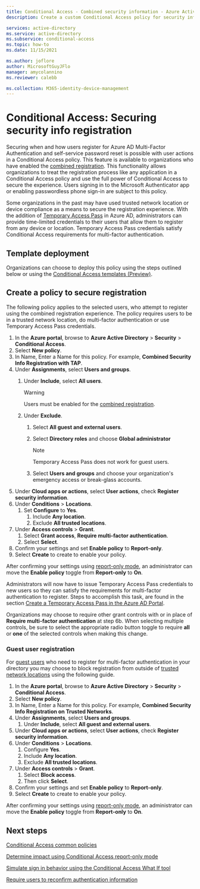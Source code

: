 ```yaml
---
title: Conditional Access - Combined security information - Azure Active Directory
description: Create a custom Conditional Access policy for security info registration

services: active-directory
ms.service: active-directory
ms.subservice: conditional-access
ms.topic: how-to
ms.date: 11/15/2021

ms.author: joflore
author: MicrosoftGuyJFlo
manager: amycolannino
ms.reviewer: calebb

ms.collection: M365-identity-device-management
---
```

# Conditional Access: Securing security info registration

Securing when and how users register for Azure AD Multi-Factor Authentication and self-service password reset is possible with user actions in a Conditional Access policy. This feature is available to organizations who have enabled the [combined registration](../authentication/concept-registration-mfa-sspr-combined.md). This functionality allows organizations to treat the registration process like any application in a Conditional Access policy and use the full power of Conditional Access to secure the experience. Users signing in to the Microsoft Authenticator app or enabling passwordless phone sign-in are subject to this policy.

Some organizations in the past may have used trusted network location or device compliance as a means to secure the registration experience. With the addition of [Temporary Access Pass](../authentication/howto-authentication-temporary-access-pass.md) in Azure AD, administrators can provide time-limited credentials to their users that allow them to register from any device or location. Temporary Access Pass credentials satisfy Conditional Access requirements for multi-factor authentication.

## Template deployment

Organizations can choose to deploy this policy using the steps outlined below or using the [Conditional Access templates (Preview)](concept-conditional-access-policy-common.md#conditional-access-templates-preview). 

## Create a policy to secure registration

The following policy applies to the selected users, who attempt to register using the combined registration experience. The policy requires users to be in a trusted network location, do multi-factor authentication or use Temporary Access Pass credentials.

1. In the **Azure portal**, browse to **Azure Active Directory** > **Security** > **Conditional Access**.
1. Select **New policy**.
1. In Name, Enter a Name for this policy. For example, **Combined Security Info Registration with TAP**.
1. Under **Assignments**, select **Users and groups**.
   1. Under **Include**, select **All users**.

      > [!WARNING]
      > Users must be enabled for the [combined registration](../authentication/howto-registration-mfa-sspr-combined.md).

   1. Under **Exclude**.
      1. Select **All guest and external users**.
      1. Select **Directory roles** and choose **Global administrator**
      
         > [!NOTE]
         > Temporary Access Pass does not work for guest users.

      1. Select **Users and groups** and choose your organization's emergency access or break-glass accounts. 
1. Under **Cloud apps or actions**, select **User actions**, check **Register security information**.
1. Under **Conditions** > **Locations**. 
   1. Set **Configure** to **Yes**. 
      1. Include **Any location**.
      1. Exclude **All trusted locations**.
1. Under **Access controls** > **Grant**. 
   1. Select **Grant access**, **Require multi-factor authentication**.
   1. Select **Select**.
1. Confirm your settings and set **Enable policy** to **Report-only**.
1. Select **Create** to create to enable your policy.

After confirming your settings using [report-only mode](howto-conditional-access-insights-reporting.md), an administrator can move the **Enable policy** toggle from **Report-only** to **On**.

Administrators will now have to issue Temporary Access Pass credentials to new users so they can satisfy the requirements for multi-factor authentication to register. Steps to accomplish this task, are found in the section [Create a Temporary Access Pass in the Azure AD Portal](../authentication/howto-authentication-temporary-access-pass.md#create-a-temporary-access-pass).

Organizations may choose to require other grant controls with or in place of **Require multi-factor authentication** at step 6b. When selecting multiple controls, be sure to select the appropriate radio button toggle to require **all** or **one** of the selected controls when making this change.

### Guest user registration

For [guest users](../external-identities/what-is-b2b.md) who need to register for multi-factor authentication in your directory you may choose to block registration from outside of [trusted network locations](concept-conditional-access-conditions.md#locations) using the following guide.

1. In the **Azure portal**, browse to **Azure Active Directory** > **Security** > **Conditional Access**.
1. Select **New policy**.
1. In Name, Enter a Name for this policy. For example, **Combined Security Info Registration on Trusted Networks**.
1. Under **Assignments**, select **Users and groups**.
   1. Under **Include**, select **All guest and external users**.
1. Under **Cloud apps or actions**, select **User actions**, check **Register security information**.
1. Under **Conditions** > **Locations**.
   1. Configure **Yes**.
   1. Include **Any location**.
   1. Exclude **All trusted locations**.
1. Under **Access controls** > **Grant**.
   1. Select **Block access**.
   1. Then click **Select**.
1. Confirm your settings and set **Enable policy** to **Report-only**.
1. Select **Create** to create to enable your policy.

After confirming your settings using [report-only mode](howto-conditional-access-insights-reporting.md), an administrator can move the **Enable policy** toggle from **Report-only** to **On**.

## Next steps

[Conditional Access common policies](concept-conditional-access-policy-common.md)

[Determine impact using Conditional Access report-only mode](howto-conditional-access-insights-reporting.md)

[Simulate sign in behavior using the Conditional Access What If tool](troubleshoot-conditional-access-what-if.md)

[Require users to reconfirm authentication information](../authentication/concept-sspr-howitworks.md#reconfirm-authentication-information)
